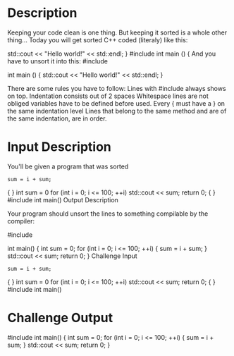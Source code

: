 # Description

Keeping your code clean is one thing. But keeping it sorted is a whole other thing...
Today you will get sorted C++ coded (literaly) like this:


  std::cout << "Hello world!" << std::endl;
}
#include <iostream>
int main () {
And you have to unsort it into this:
#include <iostream>

int main () {
  std::cout << "Hello world!" << std::endl;
}


There are some rules you have to follow:
Lines with #include always shows on top.
Indentation consists out of 2 spaces
Whitespace lines are not obliged
variables have to be defined before used.
Every { must have a } on the same indentation level
Lines that belong to the same method and are of the same indentation, are in order.

# Input Description

You'll be given a program that was sorted


    sum = i + sum;
  {
  }
  int sum = 0
  for (int i = 0; i <= 100; ++i)
  std::cout << sum;
  return 0;
{
}
#include <iostream>
int main()
Output Description

Your program should unsort the lines to something compilable by the compiler:


#include <iostream>

int main()
{
  int sum = 0;
  for (int i = 0; i <= 100; ++i)
  {
    sum = i + sum;
  }
  std::cout << sum;
  return 0;
}
Challenge Input

    sum = i + sum;
  {
  }
  int sum = 0
  for (int i = 0; i <= 100; ++i)
  std::cout << sum;
  return 0;
{
}
#include <iostream>
int main()


# Challenge Output


#include <iostream>
int main()
{
  int sum = 0;
  for (int i = 0; i <= 100; ++i)
  {
    sum = i + sum;
  }
  std::cout << sum;
  return 0;
}
